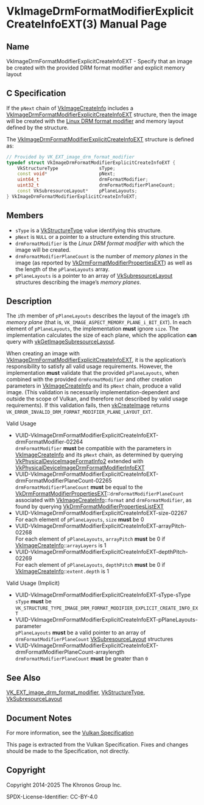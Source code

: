 # VkImageDrmFormatModifierExplicitCreateInfoEXT(3) Manual Page

## Name

VkImageDrmFormatModifierExplicitCreateInfoEXT - Specify that an image be created with the provided DRM format modifier and explicit memory layout



## [](#_c_specification)C Specification

If the `pNext` chain of [VkImageCreateInfo](https://registry.khronos.org/vulkan/specs/latest/man/html/VkImageCreateInfo.html) includes a [VkImageDrmFormatModifierExplicitCreateInfoEXT](https://registry.khronos.org/vulkan/specs/latest/man/html/VkImageDrmFormatModifierExplicitCreateInfoEXT.html) structure, then the image will be created with the [Linux DRM format modifier](https://registry.khronos.org/vulkan/specs/latest/html/vkspec.html#glossary-drm-format-modifier) and memory layout defined by the structure.

The [VkImageDrmFormatModifierExplicitCreateInfoEXT](https://registry.khronos.org/vulkan/specs/latest/man/html/VkImageDrmFormatModifierExplicitCreateInfoEXT.html) structure is defined as:

```c++
// Provided by VK_EXT_image_drm_format_modifier
typedef struct VkImageDrmFormatModifierExplicitCreateInfoEXT {
    VkStructureType               sType;
    const void*                   pNext;
    uint64_t                      drmFormatModifier;
    uint32_t                      drmFormatModifierPlaneCount;
    const VkSubresourceLayout*    pPlaneLayouts;
} VkImageDrmFormatModifierExplicitCreateInfoEXT;
```

## [](#_members)Members

- `sType` is a [VkStructureType](https://registry.khronos.org/vulkan/specs/latest/man/html/VkStructureType.html) value identifying this structure.
- `pNext` is `NULL` or a pointer to a structure extending this structure.
- `drmFormatModifier` is the *Linux DRM format modifier* with which the image will be created.
- `drmFormatModifierPlaneCount` is the number of *memory planes* in the image (as reported by [VkDrmFormatModifierPropertiesEXT](https://registry.khronos.org/vulkan/specs/latest/man/html/VkDrmFormatModifierPropertiesEXT.html)) as well as the length of the `pPlaneLayouts` array.
- `pPlaneLayouts` is a pointer to an array of [VkSubresourceLayout](https://registry.khronos.org/vulkan/specs/latest/man/html/VkSubresourceLayout.html) structures describing the image’s *memory planes*.

## [](#_description)Description

The `i`th member of `pPlaneLayouts` describes the layout of the image’s `i`th *memory plane* (that is, `VK_IMAGE_ASPECT_MEMORY_PLANE_i_BIT_EXT`). In each element of `pPlaneLayouts`, the implementation **must** ignore `size`. The implementation calculates the size of each plane, which the application **can** query with [vkGetImageSubresourceLayout](https://registry.khronos.org/vulkan/specs/latest/man/html/vkGetImageSubresourceLayout.html).

When creating an image with [VkImageDrmFormatModifierExplicitCreateInfoEXT](https://registry.khronos.org/vulkan/specs/latest/man/html/VkImageDrmFormatModifierExplicitCreateInfoEXT.html), it is the application’s responsibility to satisfy all valid usage requirements. However, the implementation **must** validate that the provided `pPlaneLayouts`, when combined with the provided `drmFormatModifier` and other creation parameters in [VkImageCreateInfo](https://registry.khronos.org/vulkan/specs/latest/man/html/VkImageCreateInfo.html) and its `pNext` chain, produce a valid image. (This validation is necessarily implementation-dependent and outside the scope of Vulkan, and therefore not described by valid usage requirements). If this validation fails, then [vkCreateImage](https://registry.khronos.org/vulkan/specs/latest/man/html/vkCreateImage.html) returns `VK_ERROR_INVALID_DRM_FORMAT_MODIFIER_PLANE_LAYOUT_EXT`.

Valid Usage

- [](#VUID-VkImageDrmFormatModifierExplicitCreateInfoEXT-drmFormatModifier-02264)VUID-VkImageDrmFormatModifierExplicitCreateInfoEXT-drmFormatModifier-02264  
  `drmFormatModifier` **must** be compatible with the parameters in [VkImageCreateInfo](https://registry.khronos.org/vulkan/specs/latest/man/html/VkImageCreateInfo.html) and its `pNext` chain, as determined by querying [VkPhysicalDeviceImageFormatInfo2](https://registry.khronos.org/vulkan/specs/latest/man/html/VkPhysicalDeviceImageFormatInfo2.html) extended with [VkPhysicalDeviceImageDrmFormatModifierInfoEXT](https://registry.khronos.org/vulkan/specs/latest/man/html/VkPhysicalDeviceImageDrmFormatModifierInfoEXT.html)
- [](#VUID-VkImageDrmFormatModifierExplicitCreateInfoEXT-drmFormatModifierPlaneCount-02265)VUID-VkImageDrmFormatModifierExplicitCreateInfoEXT-drmFormatModifierPlaneCount-02265  
  `drmFormatModifierPlaneCount` **must** be equal to the [VkDrmFormatModifierPropertiesEXT](https://registry.khronos.org/vulkan/specs/latest/man/html/VkDrmFormatModifierPropertiesEXT.html)::`drmFormatModifierPlaneCount` associated with [VkImageCreateInfo](https://registry.khronos.org/vulkan/specs/latest/man/html/VkImageCreateInfo.html)::`format` and `drmFormatModifier`, as found by querying [VkDrmFormatModifierPropertiesListEXT](https://registry.khronos.org/vulkan/specs/latest/man/html/VkDrmFormatModifierPropertiesListEXT.html)
- [](#VUID-VkImageDrmFormatModifierExplicitCreateInfoEXT-size-02267)VUID-VkImageDrmFormatModifierExplicitCreateInfoEXT-size-02267  
  For each element of `pPlaneLayouts`, `size` **must** be 0
- [](#VUID-VkImageDrmFormatModifierExplicitCreateInfoEXT-arrayPitch-02268)VUID-VkImageDrmFormatModifierExplicitCreateInfoEXT-arrayPitch-02268  
  For each element of `pPlaneLayouts`, `arrayPitch` **must** be 0 if [VkImageCreateInfo](https://registry.khronos.org/vulkan/specs/latest/man/html/VkImageCreateInfo.html)::`arrayLayers` is 1
- [](#VUID-VkImageDrmFormatModifierExplicitCreateInfoEXT-depthPitch-02269)VUID-VkImageDrmFormatModifierExplicitCreateInfoEXT-depthPitch-02269  
  For each element of `pPlaneLayouts`, `depthPitch` **must** be 0 if [VkImageCreateInfo](https://registry.khronos.org/vulkan/specs/latest/man/html/VkImageCreateInfo.html)::`extent.depth` is 1

Valid Usage (Implicit)

- [](#VUID-VkImageDrmFormatModifierExplicitCreateInfoEXT-sType-sType)VUID-VkImageDrmFormatModifierExplicitCreateInfoEXT-sType-sType  
  `sType` **must** be `VK_STRUCTURE_TYPE_IMAGE_DRM_FORMAT_MODIFIER_EXPLICIT_CREATE_INFO_EXT`
- [](#VUID-VkImageDrmFormatModifierExplicitCreateInfoEXT-pPlaneLayouts-parameter)VUID-VkImageDrmFormatModifierExplicitCreateInfoEXT-pPlaneLayouts-parameter  
  `pPlaneLayouts` **must** be a valid pointer to an array of `drmFormatModifierPlaneCount` [VkSubresourceLayout](https://registry.khronos.org/vulkan/specs/latest/man/html/VkSubresourceLayout.html) structures
- [](#VUID-VkImageDrmFormatModifierExplicitCreateInfoEXT-drmFormatModifierPlaneCount-arraylength)VUID-VkImageDrmFormatModifierExplicitCreateInfoEXT-drmFormatModifierPlaneCount-arraylength  
  `drmFormatModifierPlaneCount` **must** be greater than `0`

## [](#_see_also)See Also

[VK\_EXT\_image\_drm\_format\_modifier](https://registry.khronos.org/vulkan/specs/latest/man/html/VK_EXT_image_drm_format_modifier.html), [VkStructureType](https://registry.khronos.org/vulkan/specs/latest/man/html/VkStructureType.html), [VkSubresourceLayout](https://registry.khronos.org/vulkan/specs/latest/man/html/VkSubresourceLayout.html)

## [](#_document_notes)Document Notes

For more information, see the [Vulkan Specification](https://registry.khronos.org/vulkan/specs/latest/html/vkspec.html#VkImageDrmFormatModifierExplicitCreateInfoEXT)

This page is extracted from the Vulkan Specification. Fixes and changes should be made to the Specification, not directly.

## [](#_copyright)Copyright

Copyright 2014-2025 The Khronos Group Inc.

SPDX-License-Identifier: CC-BY-4.0